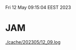 Fri 12 May 09:15:04 EEST 2023
# JAM
<a href='./cache/202305/12_09.log'>./cache/202305/12_09.log</a>
